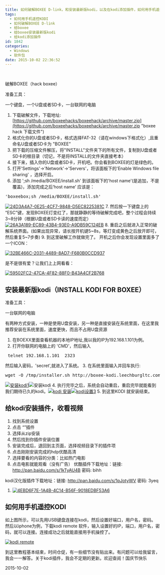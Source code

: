 ```yaml
---
title: 如何破解BOXEE D-link，和安装最新版kodi，以及在kodi添加插件，如何用手机遥控KODI
tags:
  - 如何用手机遥控KODI
  - 如何破解BOXEE D-link
  - 给boxee
  - 给boxee安装最新版kodi
  - 给kodi添加插件
id: 1842
categories:
  - Windows
  - 软件包
date: 2015-10-02 22:36:52
---
```


&nbsp;

破解BOXEE（hack boxee）

准备工具：

一个键盘，一个U盘或者SD卡，一台联网的电脑

1.  下载破解文件，下载地址:[https://github.com/boxeehacks/boxeehack/archive/master.zip](https://github.com/boxeehacks/boxeehack/archive/master.zip "boxee hack 下载文件")
2.  格式化你的U盘或者SD卡，格式选择FAT-32（请在windows下格式化）,且重命名U盘或者SD卡为 "BOXEE"
3.  把下载的压缩文件解压，将"INSTALL"文件夹下的所有文件，复制到U盘或者SD卡的根目录（切记，不是将INSTALL的文件夹直接考本）
4.  接下来，插入你的U盘或者SD卡，开机吧。你会看到BOXEE的灯是绿色的。
5.  打开'Settings'-&gt;'Network'-&gt;'Servers'，将该面板下的'Enable Windows file sharing' ，选择开启。
6.  添加 ';sh /media/BOXEE/install.sh' 到该面板下的'host name'(是追加，不是覆盖)，添加完成之后‘host name’ 应该是：
<pre class="brush: bash; gutter: true">&#039;boxeebox;sh /media/BOXEE/install.sh&#039;</pre>
[![24D3A4A7-0E25-4CF7-9848-D5EC8225381C](http://www.pooy.net/wp-content/uploads/2015/10/24D3A4A7-0E25-4CF7-9848-D5EC8225381C-e1443796646945.jpg)](http://www.pooy.net/wp-content/uploads/2015/10/24D3A4A7-0E25-4CF7-9848-D5EC8225381C-e1443796646945.jpg)
7.  然后按一下键盘上的 “ESC”键，发现BOXEE灯变红了，那就静静的等待破解完成吧，整个过程会持续3~8分钟（根据U盘或者SD卡读的速度而定）[![26A3A189-EC89-43B4-93E0-A9DB59C124EB](http://www.pooy.net/wp-content/uploads/2015/10/26A3A189-EC89-43B4-93E0-A9DB59C124EB-e1443793733653.jpg)](http://www.pooy.net/wp-content/uploads/2015/10/26A3A189-EC89-43B4-93E0-A9DB59C124EB.jpg)
8.  重启之后就进入正常的破解系统界面。(如果出现异常，请长按开机键5~8s，等灯变成黄色之后放开即可，然后重复5~7步奏)
9.  到这里破解工作就做完了。
开机之后你会发现设置里面多了一个ICON：

[![32BE466C-2031-4489-8AD7-F680B0CCD937](http://www.pooy.net/wp-content/uploads/2015/10/32BE466C-2031-4489-8AD7-F680B0CCD937.jpg)](http://www.pooy.net/wp-content/uploads/2015/10/32BE466C-2031-4489-8AD7-F680B0CCD937.jpg)

是不是很有爱？让我们上上网看看：

[![59502FC2-47CA-4F82-88F0-B43A4CF2B768](http://www.pooy.net/wp-content/uploads/2015/10/59502FC2-47CA-4F82-88F0-B43A4CF2B768-e1443793785528.jpg)](http://www.pooy.net/wp-content/uploads/2015/10/59502FC2-47CA-4F82-88F0-B43A4CF2B768-e1443793785528.jpg)

## 安装最新版kodi（INSTALL KODI FOR BOXEE）

准备工具：

一台联网的电脑

有两种方式安装，一种是使用U盘安装，另一种是直接安装在系统里面，在这里我推荐安装在系统里面，速度更快，而且不占用U盘资源

1.  在BOEXX里面查看机器的本地IP地址,我以我的IP为192.168.1.101为例。
2.  打开你联网的电脑上的 'CMD'，然后输入
<pre class="brush: bash; gutter: true"> telnet 192.168.1.101  2323</pre>
然后输入密码，'secret',就进入了系统。
3.  在系统里面输入并回车执行:
<pre class="brush: bash; gutter: true">wget -O /tmp/installer.sh http://boxee-kodi.leechburgltc.com/installer.sh &amp;&amp; sh /tmp/installer.sh</pre>
[![安装kodi1](http://www.pooy.net/wp-content/uploads/2015/10/安装kodi1.jpg)](http://www.pooy.net/wp-content/uploads/2015/10/安装kodi1.jpg)![安装kodi](http://www.pooy.net/wp-content/uploads/2015/10/安装kodi.jpg)
4.  执行完毕之后，系统会自动重启，重启完毕就能看到我们期待已久的kodi。[![kodi 安装](http://www.pooy.net/wp-content/uploads/2015/10/kodi2.jpg)](http://www.pooy.net/wp-content/uploads/2015/10/kodi2.jpg)[![kodi设置3](http://www.pooy.net/wp-content/uploads/2015/10/kodi设置3.jpg)](http://www.pooy.net/wp-content/uploads/2015/10/kodi设置3.jpg)
5.  到这里KODI 就安装结束。

## 给kodi安装插件，收看视频

1.  找到系统设置
2.  点击 “”插件
3.  选择从zip安装
4.  然后找到你插件安装位置
5.  安装完成后，退回到主页面，选择视频目录下的插件项
6.  点击刚刚安装完成的hdp优酷高清
7.  选择要看的内容的分类：比如热门电影
8.  点击电影就能观看（没有广告）
优酷插件下载地址：链接: http://pan.baidu.com/s/1kTyAU4B 密码: bihh

kodi汉化版插件下载地址：链接: http://pan.baidu.com/s/1pJotyWV 密码: 3yeq

1.  [![4EBD6F7E-1A4B-4C14-B56F-9018EDBF53A6](http://www.pooy.net/wp-content/uploads/2015/10/4EBD6F7E-1A4B-4C14-B56F-9018EDBF53A6.jpg)](http://www.pooy.net/wp-content/uploads/2015/10/4EBD6F7E-1A4B-4C14-B56F-9018EDBF53A6.jpg)

## 如何用手机遥控KODI

如上图所示，可以先用USB键盘连接在kodi，然后设置好端口，用户名，密码。然后以iphone为例，下载kodi remote 软件，输入设置好的IP，端口，用户名，密码，就可以连接。连接成功之后就能直接用手机操控了。

[![kodi remote](http://www.pooy.net/wp-content/uploads/2015/10/IMG_2169.png)](http://www.pooy.net/wp-content/uploads/2015/10/IMG_2169.png)

到这里教程基本结束，时间仓促，有一些细节没有贴出来。有问题可以给我留言，我会一一解答。关于kodi插件，我会不定期的更新。欢迎查阅！国庆节快乐

2015-10-02